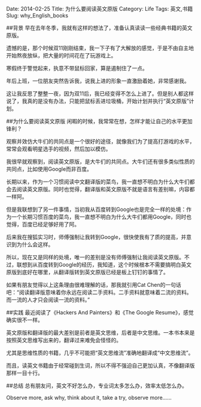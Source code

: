 Date: 2014-02-25
Title: 为什么要阅读英文原版
Category: Life
Tags: 英文,书籍
Slug: why_English_books

##背景
早在去年冬季，我就有这样的想法了，准备认真读读一些经典书籍的英文原版。

遗憾的是，那个时候双11刚刚结束，我一下子有了大解放的感觉，于是不由自主地开始熬夜放纵，把大量的时间花在了玩游戏上。

寒假终于警觉起来，执意不带鼠标回家，算是遏制住了一点。

年后上班，一位朋友突然告诉我，说我上进的形象一直激励着她，非常感谢我。

这让我反思了整整一夜，因为双11后，我已经变得不怎么上进了。但是别人都这样说了，我真的是没有办法，只能把鼠标丢进垃圾桶，开始计划并执行“英文原版”计划。

##为什么要阅读英文原版
闲暇的时候，我常常在想，怎样才能让自己的水平更加锋利？

观察并效仿大牛们的共同点是一个很好的途径，就像我们为了提高打游戏的水平，常常会观看明星选手的视频，然后加以模仿。

我很早就观察到，阅读英文原版，是大牛们的共同点。大牛们还有很多类似性质的共同点，比如使用Google而非百度。

长期以来，作为一个习惯阅读中文翻译版的菜鸟，我一直想不明白为什么大牛们都会去阅读英文原版。同时也觉得，翻译版和英文原版不就是语言有差别嘛，内容都一样阿。

但是我联想到了另一件事情，当初我从百度转到Google也是完全一样的处境：作为一个长期习惯百度的菜鸟，我一直想不明白为什么大牛们都用Google，同时也觉得，百度已经足够好用了阿。

后来我在搜狐实习时，师傅强制让我转到Google，很快使我有了质的提高，并意识到为什么会这样。

所以，现在又是同样的处境，唯一的差别是没有师傅强制让我阅读英文原版。不过，联想到从百度转到Google的经历，我知道，这个时候根本不需要搞明白英文原版到底好在哪里，从翻译版转到英文原版已经是板上钉钉的事情了。

如果有朋友觉得以上这条理由很难理解的话，那我就引用Cat Chen的一句话吧：“阅读翻译版意味着你永远在阅读二手资料。二手资料就意味着二流的资料。而一流的人才只会阅读一流的资料。”

##实践
最近阅读了《Hackers And Painters》和《The Google Resume》，感觉确实很不一样。

英文原版和翻译版的最大差别是前者是英文思维，后者是中文思维。一本书本来是按照英文思维写出来的，翻译过来难免会怪怪的。

尤其是思维性质的书籍，几乎不可能把“英文思维流”准确地翻译成“中文思维流”。

而且，读英文书籍由于经常碰到生词，所以不得不强迫自己更加认真，不像翻译版那样一目十行。

##总结
总有朋友问，英文不好怎么办，专业词太多怎么办，效率太低怎么办。

Observe more, ask why, think about it, take a try, observe more......

